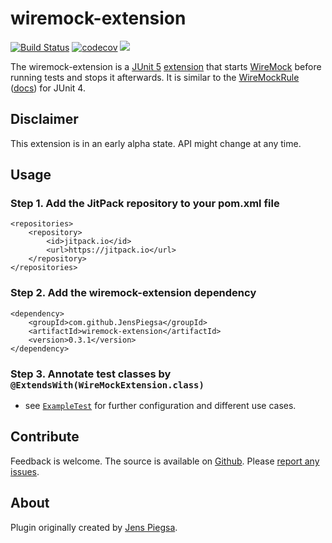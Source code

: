 # wiremock-extension

[![Build Status](https://travis-ci.org/JensPiegsa/wiremock-extension.svg?branch=master)](https://travis-ci.org/JensPiegsa/wiremock-extension)
[![codecov](https://codecov.io/gh/JensPiegsa/wiremock-extension/branch/master/graph/badge.svg)](https://codecov.io/gh/JensPiegsa/wiremock-extension)
[![](https://jitpack.io/v/JensPiegsa/wiremock-extension.svg)](https://jitpack.io/#JensPiegsa/wiremock-extension)


The wiremock-extension is a [JUnit 5](https://junit.org/junit5/) [extension](https://junit.org/junit5/docs/current/user-guide/#extensions) that starts [WireMock](http://wiremock.org/) before running tests and stops it afterwards. It is similar to the [WireMockRule](https://github.com/tomakehurst/wiremock/blob/master/src/main/java/com/github/tomakehurst/wiremock/junit/WireMockRule.java) ([docs](http://wiremock.org/docs/junit-rule/)) for JUnit 4.

## Disclaimer

This extension is in an early alpha state. API might change at any time.

## Usage

### Step 1. Add the JitPack repository to your **pom.xml** file

    <repositories>
        <repository>
            <id>jitpack.io</id>
            <url>https://jitpack.io</url>
        </repository>
    </repositories>

### Step 2. Add the wiremock-extension dependency

    <dependency>
        <groupId>com.github.JensPiegsa</groupId>
        <artifactId>wiremock-extension</artifactId>
        <version>0.3.1</version>
    </dependency>

### Step 3. Annotate test classes by `@ExtendsWith(WireMockExtension.class)`

* see [`ExampleTest`](https://github.com/JensPiegsa/wiremock-extension/blob/master/src/test/java/com/github/jenspiegsa/wiremockextension/ExampleTest.java) for further configuration and different use cases.

## Contribute

Feedback is welcome. The source is available on [Github](https://github.com/JensPiegsa/wiremock-extension/). Please [report any issues](https://github.com/JensPiegsa/wiremock-extension/issues).

## About

Plugin originally created by [Jens Piegsa](https://github.com/JensPiegsa).
